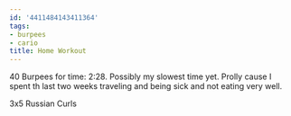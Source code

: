 ```yaml
---
id: '4411484143411364'
tags:
- burpees
- cario
title: Home Workout
---
```


40 Burpees for time: 2:28. Possibly my slowest time yet. Prolly cause I spent th last two weeks traveling and being sick and not eating very well.

3x5 Russian Curls
